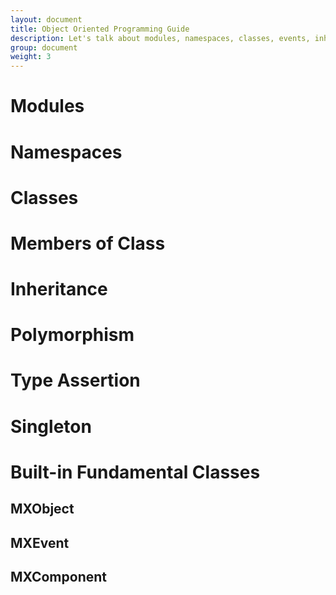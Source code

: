 ```yaml
---
layout: document
title: Object Oriented Programming Guide
description: Let's talk about modules, namespaces, classes, events, inheritance and polymorphism in MXFramework.
group: document
weight: 3
---
```


# Modules

# Namespaces

# Classes

# Members of Class

# Inheritance

# Polymorphism

# Type Assertion

# Singleton

# Built-in Fundamental Classes

## MXObject

## MXEvent

## MXComponent